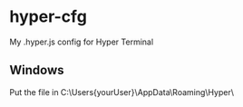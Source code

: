 # hyper-cfg
My .hyper.js config for Hyper Terminal

## Windows
Put the file in C:\Users\{yourUser}\AppData\Roaming\Hyper\
